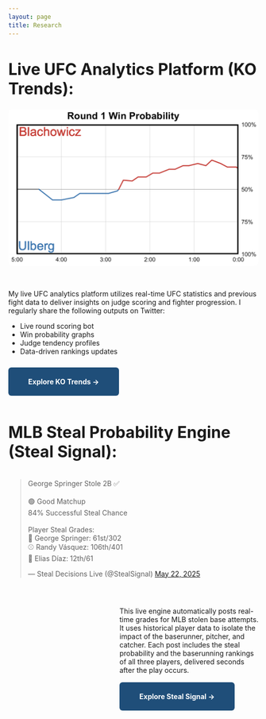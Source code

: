 ```yaml
---
layout: page
title: Research
---
```


<style>
  .page-heading {
    display: none;
  }
</style>

<h1 style="font-size: 32px; font-weight: bold;">Live UFC Analytics Platform (KO Trends):</h1>

<div style="display: flex; flex-direction: row-reverse; gap: 30px; flex-wrap: wrap; align-items: flex-start; margin-bottom: 60px;">

  <!-- Image -->
  <div style="flex: 1; min-width: 500px;">
    <img src="/assets/ufc/round1.png" alt="KO Trends Preview" style="width: 100%; border-radius: 8px;" />
  </div>

  <!-- Text -->
  <div style="flex: 1; min-width: 200px;">
    <p>
      My live UFC analytics platform utilizes real-time UFC statistics and previous fight data to deliver insights on judge scoring and fighter progression. I regularly share the following outputs on Twitter:
    </p>
    <ul>
      <li>Live round scoring bot</li>
      <li>Win probability graphs</li>
      <li>Judge tendency profiles</li>
      <li>Data-driven rankings updates</li>
    </ul>
    <div style="height: 16px;"></div>
    <p>
      <a href="/platforms/ko-trends" style="background-color: #1F4E79; color: white; padding: 20px 40px; border-radius: 6px; text-decoration: none; font-weight: bold;">Explore KO Trends →</a>
    </p>
  </div>
</div>

<h1 style="font-size: 32px; font-weight: bold;">MLB Steal Probability Engine (Steal Signal):</h1>

<div style="display: flex; flex-direction: row-reverse; gap: 30px; flex-wrap: wrap; align-items: flex-start;">

  <!-- Tweet Embed -->
  <div style="flex: 1; min-width: 400px;">
    <div style="transform: scale(1); transform-origin: top left; width: fit-content;">
      <blockquote class="twitter-tweet">
        <p lang="en" dir="ltr">
          George Springer Stole 2B ✅<br><br>
          🟢 Good Matchup<br>
          84% Successful Steal Chance<br><br>
          Player Steal Grades:<br>
          🏃 George Springer: 61st/302<br>
          ⚾ Randy Vásquez: 106th/401<br>
          🧤 Elias Díaz: 12th/61
        </p>
        &mdash; Steal Decisions Live (@StealSignal) 
        <a href="https://twitter.com/StealSignal/status/1925342409459745182?ref_src=twsrc%5Etfw">May 22, 2025</a>
      </blockquote>
    </div>
    <script async src="https://platform.twitter.com/widgets.js" charset="utf-8"></script>
  </div>

  <!-- Text content -->
  <div style="flex: 1; min-width: 200px; max-width: 280px;">
    <p>
      This live engine automatically posts real-time grades for MLB stolen base attempts. It uses historical player data to isolate the impact of the baserunner, pitcher, and catcher. Each post includes the steal probability and the baserunning rankings of all three players, delivered seconds after the play occurs.
    </p>
    <div style="height: 8px;"></div>
    <p>
      <a href="/platforms/steal-signal" style="background-color: #1F4E79; color: white; padding: 20px 40px; border-radius: 6px; text-decoration: none; font-weight: bold;">Explore Steal Signal →</a>
    </p>
  </div>
</div>
